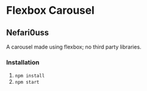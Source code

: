 # Flexbox Carousel

## Nefari0uss

A carousel made using flexbox; no third party libraries.

### Installation

1) `npm install`
2) `npm start`
